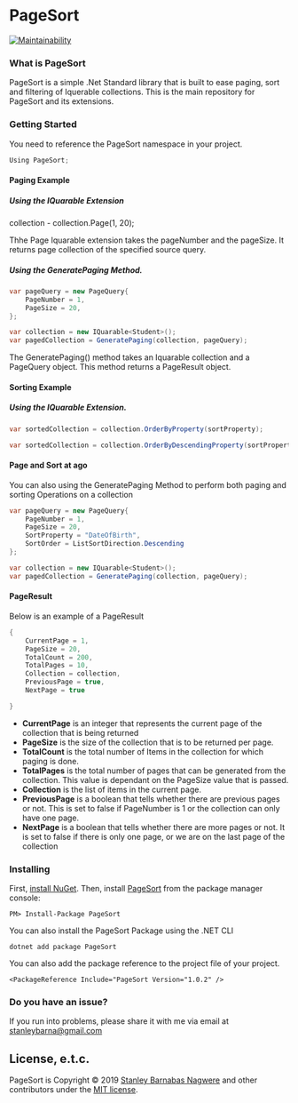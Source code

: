 # PageSort

[![Maintainability](https://api.codeclimate.com/v1/badges/aeeb7078586c1058301a/maintainability)](https://codeclimate.com/github/stanbarn/PageSort/maintainability)

### What is PageSort
PageSort is a simple .Net Standard library that is built to ease paging, sort and filtering of Iquerable collections.
This is the main repository for PageSort and its extensions.


### Getting Started

You need to reference the PageSort namespace in your project.

```csharp
Using PageSort;
```

#### Paging Example

##### Using the IQuarable Extension

collection - collection.Page(1, 20);

Thhe Page Iquarable extension takes the pageNumber and the pageSize.
It returns page collection of the specified source query.

##### Using the GeneratePaging Method.

```csharp
var pageQuery = new PageQuery{
    PageNumber = 1,
    PageSize = 20,
};

var collection = new IQuarable<Student>();
var pagedCollection = GeneratePaging(collection, pageQuery);
```

The GeneratePaging() method takes an Iquarable collection and a PageQuery object.
This method returns a PageResult object. 

#### Sorting Example

##### Using the IQuarable Extension.

```csharp
var sortedCollection = collection.OrderByProperty(sortProperty);

var sortedCollection = collection.OrderByDescendingProperty(sortProperty);
```

#### Page and Sort at ago

You can also using the GeneratePaging Method to perform both paging and sorting Operations on a collection

```csharp
var pageQuery = new PageQuery{
    PageNumber = 1,
    PageSize = 20,
    SortProperty = "DateOfBirth",
    SortOrder = ListSortDirection.Descending
};

var collection = new IQuarable<Student>();
var pagedCollection = GeneratePaging(collection, pageQuery);
```

#### PageResult

Below is an example of a PageResult

```csharp
{
    CurrentPage = 1,
    PageSize = 20,
    TotalCount = 200,
    TotalPages = 10,
    Collection = collection,
    PreviousPage = true,
    NextPage = true

}
```

- **CurrentPage** is an integer that represents the current page of the collection that is being returned
- **PageSize** is the size of the collection that is to be returned per page.
- **TotalCount** is the total number of Items in the collection for which paging is done.
- **TotalPages** is the total number of pages that can be generated from the collection. This value is dependant on the PageSize value that is passed.
- **Collection** is the list of items in the current page.
- **PreviousPage** is a boolean that tells whether there are previous pages or not. This is set to false if PageNumber is 1 or the collection can only have one page.
- **NextPage** is a boolean that tells whether there are more pages or not. It is set to false if there is only one page, or we are on the last page of the collection

### Installing

First, [install NuGet](http://docs.nuget.org/docs/start-here/installing-nuget). Then, install [PageSort](https://www.nuget.org/packages/PageSort/) from the package manager console:

```
PM> Install-Package PageSort
```

You can also install the PageSort Package using the .NET CLI

```
dotnet add package PageSort
```

You can also add the package reference to the project file of your project.

```
<PackageReference Include="PageSort Version="1.0.2" />
```

### Do you have an issue?

If you run into problems, please share it with me via email at stanleybarna@gmail.com


## License, e.t.c.

PageSort is Copyright &copy; 2019 [Stanley Barnabas Nagwere](https://xente.co/home/team/) and other contributors under the [MIT license](LICENSE.txt).


